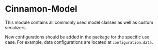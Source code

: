 # Cinnamon-Model

This module contains all commonly used model classes as well as custom serializers.

New configurations should be added in the package for the specific use case.
For example, data configurations are located at ```configuration.data```.
